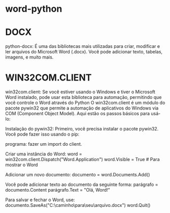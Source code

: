 # word-python

# DOCX

python-docx: É uma das bibliotecas mais utilizadas para criar, modificar e ler arquivos do Microsoft Word (.docx). Você pode adicionar texto, tabelas, imagens, e muito mais.

# WIN32COM.CLIENT

win32com.client: Se você estiver usando o Windows e tiver o Microsoft Word instalado, pode usar esta biblioteca para automação, permitindo que você controle o Word através do Python
O win32com.client é um módulo do pacote pywin32 que permite a automação de aplicativos do Windows via COM (Component Object Model). Aqui estão os passos básicos para usá-lo:

Instalação do pywin32: Primeiro, você precisa instalar o pacote pywin32. Você pode fazer isso usando o pip:

programa: 
fazer um import do client.

Criar uma instância do Word:
word = win32com.client.Dispatch("Word.Application")
word.Visible = True  # Para mostrar o Word

Adicionar um novo documento:
documento = word.Documents.Add()

Você pode adicionar texto ao documento da seguinte forma:
parágrafo = documento.Content
parágrafo.Text = "Olá, Word!"

Para salvar e fechar o Word, use:
documento.SaveAs("C:\\caminho\\para\\seu\\arquivo.docx")
word.Quit()


